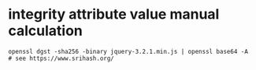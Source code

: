 # integrity attribute value manual calculation

    openssl dgst -sha256 -binary jquery-3.2.1.min.js | openssl base64 -A
    # see https://www.srihash.org/

